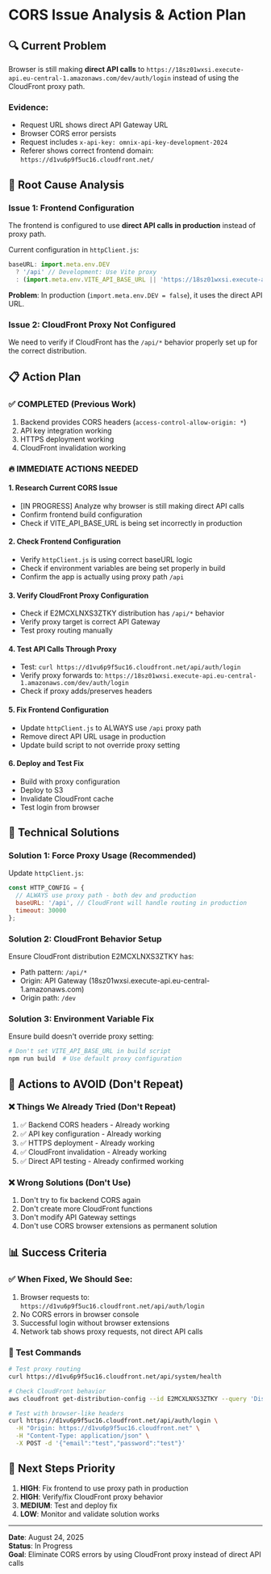 # CORS Issue Analysis & Action Plan

## 🔍 Current Problem
Browser is still making **direct API calls** to `https://18sz01wxsi.execute-api.eu-central-1.amazonaws.com/dev/auth/login` instead of using the CloudFront proxy path.

### Evidence:
- Request URL shows direct API Gateway URL
- Browser CORS error persists
- Request includes `x-api-key: omnix-api-key-development-2024`
- Referer shows correct frontend domain: `https://d1vu6p9f5uc16.cloudfront.net/`

## 🎯 Root Cause Analysis

### Issue 1: Frontend Configuration
The frontend is configured to use **direct API calls in production** instead of proxy path.

Current configuration in `httpClient.js`:
```javascript
baseURL: import.meta.env.DEV 
  ? '/api' // Development: Use Vite proxy
  : (import.meta.env.VITE_API_BASE_URL || 'https://18sz01wxsi.execute-api.eu-central-1.amazonaws.com/dev')
```

**Problem**: In production (`import.meta.env.DEV = false`), it uses the direct API URL.

### Issue 2: CloudFront Proxy Not Configured
We need to verify if CloudFront has the `/api/*` behavior properly set up for the correct distribution.

## 📋 Action Plan

### ✅ COMPLETED (Previous Work)
1. Backend provides CORS headers (`access-control-allow-origin: *`)
2. API key integration working
3. HTTPS deployment working
4. CloudFront invalidation working

### 🔥 IMMEDIATE ACTIONS NEEDED

#### 1. Research Current CORS Issue
- [IN PROGRESS] Analyze why browser is still making direct API calls
- Confirm frontend build configuration
- Check if VITE_API_BASE_URL is being set incorrectly in production

#### 2. Check Frontend Configuration
- Verify `httpClient.js` is using correct baseURL logic
- Check if environment variables are being set properly in build
- Confirm the app is actually using proxy path `/api`

#### 3. Verify CloudFront Proxy Configuration
- Check if E2MCXLNXS3ZTKY distribution has `/api/*` behavior
- Verify proxy target is correct API Gateway
- Test proxy routing manually

#### 4. Test API Calls Through Proxy
- Test: `curl https://d1vu6p9f5uc16.cloudfront.net/api/auth/login`
- Verify proxy forwards to: `https://18sz01wxsi.execute-api.eu-central-1.amazonaws.com/dev/auth/login`
- Check if proxy adds/preserves headers

#### 5. Fix Frontend Configuration
- Update `httpClient.js` to ALWAYS use `/api` proxy path
- Remove direct API URL usage in production
- Update build script to not override proxy setting

#### 6. Deploy and Test Fix
- Build with proxy configuration
- Deploy to S3
- Invalidate CloudFront cache
- Test login from browser

## 🔧 Technical Solutions

### Solution 1: Force Proxy Usage (Recommended)
Update `httpClient.js`:
```javascript
const HTTP_CONFIG = {
  // ALWAYS use proxy path - both dev and production
  baseURL: '/api', // CloudFront will handle routing in production
  timeout: 30000
};
```

### Solution 2: CloudFront Behavior Setup
Ensure CloudFront distribution E2MCXLNXS3ZTKY has:
- Path pattern: `/api/*`
- Origin: API Gateway (18sz01wxsi.execute-api.eu-central-1.amazonaws.com)
- Origin path: `/dev`

### Solution 3: Environment Variable Fix
Ensure build doesn't override proxy setting:
```bash
# Don't set VITE_API_BASE_URL in build script
npm run build  # Use default proxy configuration
```

## 🚫 Actions to AVOID (Don't Repeat)

### ❌ Things We Already Tried (Don't Repeat)
1. ✅ Backend CORS headers - Already working
2. ✅ API key configuration - Already working  
3. ✅ HTTPS deployment - Already working
4. ✅ CloudFront invalidation - Already working
5. ✅ Direct API testing - Already confirmed working

### ❌ Wrong Solutions (Don't Use)
1. Don't try to fix backend CORS again
2. Don't create more CloudFront functions
3. Don't modify API Gateway settings
4. Don't use CORS browser extensions as permanent solution

## 📊 Success Criteria

### ✅ When Fixed, We Should See:
1. Browser requests to: `https://d1vu6p9f5uc16.cloudfront.net/api/auth/login`
2. No CORS errors in browser console
3. Successful login without browser extensions
4. Network tab shows proxy requests, not direct API calls

### 🧪 Test Commands
```bash
# Test proxy routing
curl https://d1vu6p9f5uc16.cloudfront.net/api/system/health

# Check CloudFront behavior
aws cloudfront get-distribution-config --id E2MCXLNXS3ZTKY --query 'DistributionConfig.CacheBehaviors'

# Test with browser-like headers
curl https://d1vu6p9f5uc16.cloudfront.net/api/auth/login \
  -H "Origin: https://d1vu6p9f5uc16.cloudfront.net" \
  -H "Content-Type: application/json" \
  -X POST -d '{"email":"test","password":"test"}'
```

## 📝 Next Steps Priority

1. **HIGH**: Fix frontend to use proxy path in production
2. **HIGH**: Verify/fix CloudFront proxy behavior  
3. **MEDIUM**: Test and deploy fix
4. **LOW**: Monitor and validate solution works

---
**Date**: August 24, 2025  
**Status**: In Progress  
**Goal**: Eliminate CORS errors by using CloudFront proxy instead of direct API calls